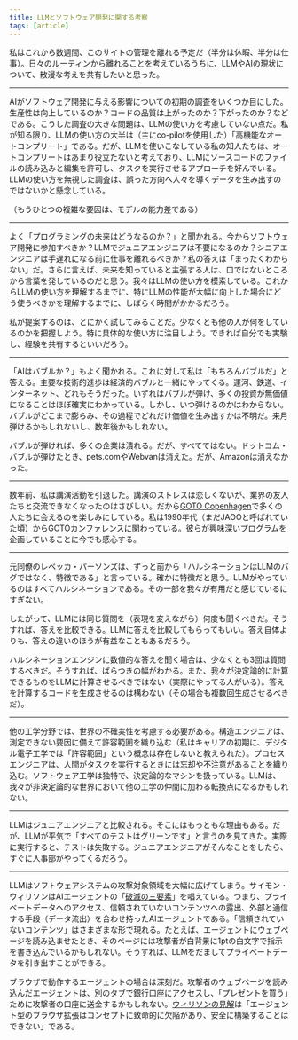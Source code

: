 ```yaml
---
title: LLMとソフトウェア開発に関する考察
tags: [article]
---
```


<!-- I’m about to head away from looking after this site for a few weeks (part vacation, part work stuff). As I contemplate some weeks away from the daily routine, I feel an urge to share some scattered thoughts about the state of LLMs and AI. -->

私はこれから数週間、このサイトの管理を離れる予定だ（半分は休暇、半分は仕事）。日々のルーティンから離れることを考えているうちに、LLMやAIの現状について、散漫な考えを共有したいと思った。

---

<!-- I’ve seen a few early surveys on the effect AI is having on software development, is it really speeding folks up, does it improve or wreck code quality? One of the big problems with these surveys is that they aren’t taking into account how people are using the LLMs. From what I can tell the vast majority of LLM usage is fancy auto-complete, often using co-pilot. But those I know who get the most value from LLMs reckon that auto-complete isn’t very useful, preferring approaches that allow the LLM to directly read and edit source code files to carry out tasks. My concern is that surveys that ignore the different work-flows of using LLMs will produce data that’s going to send people down the wrong paths. -->

AIがソフトウェア開発に与える影響についての初期の調査をいくつか目にした。生産性は向上しているのか？コードの品質は上がったのか？下がったのか？などである。こうした調査の大きな問題は、LLMの使い方を考慮していない点だ。私が知る限り、LLMの使い方の大半は（主にco-pilotを使用した）「高機能なオートコンプリート」である。だが、LLMを使いこなしている私の知人たちは、オートコンプリートはあまり役立たないと考えており、LLMにソースコードのファイルの読み込みと編集を許可し、タスクを実行させるアプローチを好んでいる。LLMの使い方を無視した調査は、誤った方向へ人々を導くデータを生み出すのではないかと懸念している。

 <!-- (Another complication is the varying capabilities of different models.) -->
（もうひとつの複雑な要因は、モデルの能力差である）

---

<!-- I’m often asked, “what is the future of programming?” Should people consider entering software development now? Will LLMs eliminate the need for junior engineers? Should senior engineers get out of the profession before it’s too late? My answer to all these questions is “I haven’t the foggiest”. Furthermore I think anyone who says they know what this future will be is talking from an inappropriate orifice. We are still figuring out how to use LLMs, and it will be some time before we have a decent idea of how to use them well, especially if they gain significant improvements. -->

よく「プログラミングの未来はどうなるのか？」と聞かれる。今からソフトウェア開発に参加すべきか？LLMでジュニアエンジニアは不要になるのか？シニアエンジニアは手遅れになる前に仕事を離れるべきか？私の答えは「まったくわからない」だ。さらに言えば、未来を知っていると主張する人は、口ではないところから言葉を発しているのだと思う。我々はLLMの使い方を模索している。これからLLMの使い方を理解するまでに、特にLLMの性能が大幅に向上した場合にどう使うべきかを理解するまでに、しばらく時間がかかるだろう。

<!-- What I suggest, is that people experiment with them. At the least, read about what others are doing, but pay attention to the details of their workflows. Preferably experiment yourself, and do share your experiences. -->

私が提案するのは、とにかく試してみることだ。少なくとも他の人が何をしているのかを把握しよう。特に具体的な使い方に注目しよう。できれば自分でも実験し、経験を共有するといいだろう。

---

<!-- I’m also asked: “is AI a bubble”? To which my answer is “OF COURSE IT’S A BUBBLE”. All major technological advances have come with economic bubbles, from canals and railroads to the internet. We know with near 100% certainty that this bubble will pop, causing lots of investments to fizzle to nothing. However what we don’t know is when it will pop, and thus how big the bubble will have grown, generating some real value in the process, before that happens. It could pop next month, or not for a couple of years. -->

「AIはバブルか？」もよく聞かれる。これに対して私は「もちろんバブルだ」と答える。主要な技術的進歩は経済的バブルと一緒にやってくる。運河、鉄道、インターネット、どれもそうだった。いずれはバブルが弾け、多くの投資が無価値になることはほぼ確実にわかっている。しかし、いつ弾けるのかはわからない。バブルがどこまで膨らみ、その過程でどれだけ価値を生み出すかは不明だ。来月弾けるかもしれないし、数年後かもしれない。

<!-- We also know that when the bubble pops, many firms will go bust, but not all. When the dot-com bubble burst, it killed pets.com, it killed Webvan… but it did not kill Amazon. -->

バブルが弾ければ、多くの企業は潰れる。だが、すべてではない。ドットコム・バブルが弾けたとき、pets.comやWebvanは消えた。だが、Amazonは消えなかった。

---

<!-- I retired from public speaking a couple of years ago. But while I don’t miss the stress of giving talks, I do miss hanging out with my friends in the industry. So I’m looking forward to catching up with many of them at GOTO Copenhagen. I’ve been involved with the GOTO conference series since the 1990s (when it was called JAOO), and continue to be impressed with how they put together a fascinating program. -->

数年前、私は講演活動を引退した。講演のストレスは恋しくないが、業界の友人たちと交流できなくなったのはさびしい。だから[GOTO Copenhagen](https://gotocph.com/2025)で多くの人たちに会えるのを楽しみにしている。私は1990年代（まだJAOOと呼ばれていた頃）からGOTOカンファレンスに関わっている。彼らが興味深いプログラムを企画していることに今でも感心する。

---

<!-- My former colleague Rebecca Parsons, has been saying for a long time that hallucinations aren’t a bug of LLMs, they are a feature. Indeed they are the feature. All an LLM does is produce hallucinations, it’s just that we find some of them useful. -->

元同僚のレベッカ・パーソンズは、ずっと前から「ハルシネーションはLLMのバグではなく、特徴である」と言っている。確かに特徴だと思う。LLMがやっているのはすべてハルシネーションである。その一部を我々が有用だと感じているにすぎない。

<!-- One of the consequences of this is that we should always consider asking the LLM the same question more than once, perhaps with some variation in the wording. Then we can compare answers, indeed perhaps ask the LLM to compare answers for us. The difference in the answers can be as useful as the answers themselves. -->

したがって、LLMには同じ質問を（表現を変えながら）何度も聞くべきだ。そうすれば、答えを比較できる。LLMに答えを比較してもらってもいい。答え自体よりも、答えの違いのほうが有益なこともあるだろう。

<!-- Certainly if we ever ask a hallucination engine for a numeric answer, we should ask it at least three times, so we get some sense of the variation. Furthermore we shouldn’t ask an LLM to calculate an answer than we can calculate deterministically (yes, I’ve seen this). It is OK to ask an LLM to generate code to calculate an answer (but still do it more than once). -->

ハルシネーションエンジンに数値的な答えを聞く場合は、少なくとも3回は質問するべきだ。そうすれば、ばらつきの幅がわかる。また、我々が決定論的に計算できるものをLLMに計算させるべきではない（実際にやってる人がいる）。答えを計算するコードを生成させるのは構わない（その場合も複数回生成させるべきだ）。

---

<!-- Other forms of engineering have to take into account the variability of the world. A structural engineer builds in tolerance for all the factors she can’t measure. (I remember being told early in my career that the unique characteristic of digital electronics was that there was no concept of tolerances.) Process engineers consider that humans are executing tasks, and will sometimes be forgetful or careless. Software Engineering is unusual in that it works with deterministic machines. Maybe LLMs mark the point where we join our engineering peers in a world on non-determinism. -->

他の工学分野では、世界の不確実性を考慮する必要がある。構造エンジニアは、測定できない要因に備えて許容範囲を織り込む（私はキャリアの初期に、デジタル電子工学では「許容範囲」という概念は存在しないと教えられた）。プロセスエンジニアは、人間がタスクを実行するときには忘却や不注意があることを織り込む。ソフトウェア工学は独特で、決定論的なマシンを扱っている。LLMは、我々が非決定論的な世界において他の工学の仲間に加わる転換点になるかもしれない。


---

<!-- I’ve often heard, with decent reason, an LLM compared to a junior colleague. But I find LLMs are quite happy to say “all tests green”, yet when I run them, there are failures. If that was a junior engineer’s behavior, how long would it be before H.R. was involved? -->

LLMはジュニアエンジニアと比較される。そこにはもっともな理由もある。だが、LLMが平気で「すべてのテストはグリーンです」と言うのを見てきた。実際に実行すると、テストは失敗する。ジュニアエンジニアがそんなことをしたら、すぐに人事部がやってくるだろう。

---

<!-- LLMs create a huge increase in the attack surface of software systems. Simon Willison described the The Lethal Trifecta for AI agents: an agent that combines access to your private data, exposure to untrusted content, and a way to externally communicate (“exfiltration”). That “untrusted content” can come in all sorts of ways, ask it to read a web page, and an attacker can easily put instructions on the website in 1pt white-on-white font to trick the gullible LLM to obtain that private data. -->

LLMはソフトウェアシステムの攻撃対象領域を大幅に広げてしまう。サイモン・ウィリソンはAIエージェントの「[破滅の三要素](https://simonwillison.net/2025/Jun/16/the-lethal-trifecta/)」を唱えている。つまり、プライベートデータへのアクセス、信頼されていないコンテンツへの露出、外部と通信する手段（データ流出）を合わせ持ったAIエージェントである。「信頼されていないコンテンツ」はさまざまな形で現れる。たとえば、エージェントにウェブページを読み込ませたとき、そのページには攻撃者が白背景に1ptの白文字で指示を書き込んでいるかもしれない。そうすれば、LLMをだましてプライベートデータを引き出すことができる。

<!-- This is particularly serious when it comes to agents acting in a browser. Read an attacker’s web page, and it could trick the agent to go to your bank account in another tab and “buy you a present” by transferring your balance to the kind attacker. Willison’s view is that “the entire concept of an agentic browser extension is fatally flawed and cannot be built safely”. -->

ブラウザで動作するエージェントの場合は深刻だ。攻撃者のウェブページを読み込んだエージェントは、別のタブで銀行口座にアクセスし、「プレゼントを買う」ために攻撃者の口座に送金するかもしれない。[ウィリソンの見解](https://simonwillison.net/2025/Aug/25/agentic-browser-security/)は「エージェント型のブラウザ拡張はコンセプトに致命的に欠陥があり、安全に構築することはできない」である。
